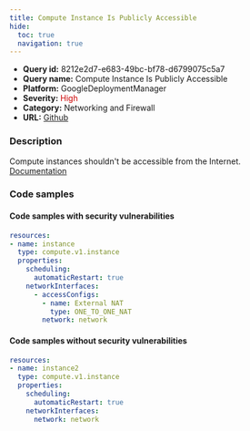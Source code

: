 ```yaml
---
title: Compute Instance Is Publicly Accessible
hide:
  toc: true
  navigation: true
---
```


<style>
  .highlight .hll {
    background-color: #ff171742;
  }
  .md-content {
    max-width: 1100px;
    margin: 0 auto;
  }
</style>

-   **Query id:** 8212e2d7-e683-49bc-bf78-d6799075c5a7
-   **Query name:** Compute Instance Is Publicly Accessible
-   **Platform:** GoogleDeploymentManager
-   **Severity:** <span style="color:#C00">High</span>
-   **Category:** Networking and Firewall
-   **URL:** [Github](https://github.com/Checkmarx/kics/tree/master/assets/queries/googleDeploymentManager/gcp/compute_instance_is_publicly_accessible)

### Description
Compute instances shouldn't be accessible from the Internet.<br>
[Documentation](https://cloud.google.com/compute/docs/reference/rest/v1/instances)

### Code samples
#### Code samples with security vulnerabilities
```yaml title="Postitive test num. 1 - yaml file" hl_lines="8"
resources:
- name: instance
  type: compute.v1.instance
  properties:
    scheduling:
      automaticRestart: true
    networkInterfaces:
      - accessConfigs:
        - name: External NAT
          type: ONE_TO_ONE_NAT
        network: network

```


#### Code samples without security vulnerabilities
```yaml title="Negative test num. 1 - yaml file"
resources:
- name: instance2
  type: compute.v1.instance
  properties:
    scheduling:
      automaticRestart: true
    networkInterfaces:
      network: network

```
